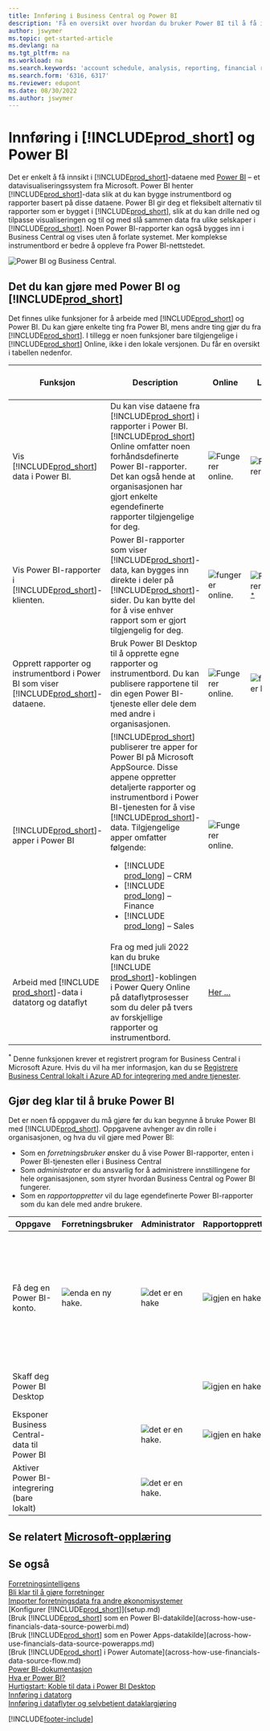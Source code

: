 ```yaml
---
title: Innføring i Business Central og Power BI
description: 'Få en oversikt over hvordan du bruker Power BI til å få innsikt, forretningsanalyse og KPI-er fra Business Central-data.'
author: jswymer
ms.topic: get-started-article
ms.devlang: na
ms.tgt_pltfrm: na
ms.workload: na
ms.search.keywords: 'account schedule, analysis, reporting, financial report, business intelligence, KPI'
ms.search.form: '6316, 6317'
ms.reviewer: edupont
ms.date: 08/30/2022
ms.author: jswymer
---
```

# Innføring i [!INCLUDE[prod_short](includes/prod_short.md)] og Power BI

Det er enkelt å få innsikt i [!INCLUDE[prod_short](includes/prod_short.md)]-dataene med [Power BI](https://powerbi.microsoft.com) – et datavisualiseringssystem fra Microsoft. Power BI henter [!INCLUDE[prod_short](includes/prod_short.md)]-data slik at du kan bygge instrumentbord og rapporter basert på disse dataene. Power BI gir deg et fleksibelt alternativ til rapporter som er bygget i [!INCLUDE[prod_short](includes/prod_short.md)], slik at du kan drille ned og tilpasse visualiseringen og til og med slå sammen data fra ulike selskaper i [!INCLUDE[prod_short](includes/prod_short.md)]. Noen Power BI-rapporter kan også bygges inn i Business Central og vises uten å forlate systemet. Mer komplekse instrumentbord er bedre å oppleve fra Power BI-nettstedet.

![Power BI og Business Central.](media/power-bi-intro.png)

## Det du kan gjøre med Power BI og [!INCLUDE[prod_short](includes/prod_short.md)]

Det finnes ulike funksjoner for å arbeide med [!INCLUDE[prod_short](includes/prod_short.md)] og Power BI. Du kan gjøre enkelte ting fra Power BI, mens andre ting gjør du fra [!INCLUDE[prod_short](includes/prod_short.md)]. I tillegg er noen funksjoner bare tilgjengelige i [!INCLUDE[prod_short](includes/prod_short.md)] Online, ikke i den lokale versjonen. Du får en oversikt i tabellen nedenfor.

|Funksjon|Description|Online|Lokal|Finn ut mer|
|-------|-----------|--------------|-----------|----------------|
|Vis [!INCLUDE[prod_short](includes/prod_short.md)] data i Power BI.|Du kan vise dataene fra [!INCLUDE[prod_short](includes/prod_short.md)] i rapporter i Power BI. [!INCLUDE[prod_short](includes/prod_short.md)] Online omfatter noen forhåndsdefinerte Power BI-rapporter. Det kan også hende at organisasjonen har gjort enkelte egendefinerte rapporter tilgjengelige for deg.|![Fungerer online.](media/check.png)|![Fungerer lokalt](media/check.png)|[Her ...](across-working-with-business-central-in-powerbi.md)|
|Vis Power BI-rapporter i [!INCLUDE[prod_short](includes/prod_short.md)]-klienten.| Power BI-rapporter som viser [!INCLUDE[prod_short](includes/prod_short.md)]-data, kan bygges inn direkte i deler på [!INCLUDE[prod_short](includes/prod_short.md)]-sider. Du kan bytte del for å vise enhver rapport som er gjort tilgjengelig for deg. |![fungerer online.](media/check.png)|![Fungerer lokalt](media/check.png)<sup>[*](#onprem)</sup>|[Her ...](across-working-with-powerbi.md).|
|Opprett rapporter og instrumentbord i Power BI som viser [!INCLUDE[prod_short](includes/prod_short.md)]-dataene.|Bruk Power BI Desktop til å opprette egne rapporter og instrumentbord. Du kan publisere rapportene til din egen Power BI-tjeneste eller dele dem med andre i organisasjonen.|![Fungerer online.](media/check.png)|![fungerer lokalt](media/check.png)|[Her ...](across-how-use-financials-data-source-powerbi.md)|
|[!INCLUDE[prod_short](includes/prod_short.md)]-apper i Power BI| [!INCLUDE[prod_short](includes/prod_short.md)] publiserer tre apper for Power BI på Microsoft AppSource. Disse appene oppretter detaljerte rapporter og instrumentbord i Power BI-tjenesten for å vise [!INCLUDE[prod_short](includes/prod_short.md)]-data. Tilgjengelige apper omfatter følgende: <ul><li>[!INCLUDE [prod_long](includes/prod_long.md)] – CRM </li><li>[!INCLUDE [prod_long](includes/prod_long.md)] – Finance </li><li>[!INCLUDE [prod_long](includes/prod_long.md)] – Sales </li></ul>  |![Fungerer online.](media/check.png)||[Her ...](across-powerbi-business-central-apps.md)|
|Arbeid med [!INCLUDE [prod_short](includes/prod_short.md)]-data i datatorg og dataflyt|Fra og med juli 2022 kan du bruke [!INCLUDE [prod_short](includes/prod_short.md)]-koblingen i Power Query Online på dataflytprosesser som du deler på tvers av forskjellige rapporter og instrumentbord.|[Her ...](across-powerbi-business-central-apps.md)|

<a name="onprem"><sup>*</sup></a> Denne funksjonen krever et registrert program for Business Central i Microsoft Azure. Hvis du vil ha mer informasjon, kan du se [Registrere Business Central lokalt i Azure AD for integrering med andre tjenester](/dynamics365/business-central/dev-itpro/administration/register-app-azure).

## Gjør deg klar til å bruke Power BI

Det er noen få oppgaver du må gjøre før du kan begynne å bruke Power BI med [!INCLUDE[prod_short](includes/prod_short.md)]. <!-- Some of the tasks are typically only done by administrators or super users.--> Oppgavene avhenger av din rolle i organisasjonen, og hva du vil gjøre med Power BI:

- Som en *forretningsbruker* ønsker du å vise Power BI-rapporter, enten i Power BI-tjenesten eller i Business Central
- Som *administrator* er du ansvarlig for å administrere innstillingene for hele organisasjonen, som styrer hvordan Business Central og Power BI fungerer.
- Som en *rapportoppretter* vil du lage egendefinerte Power BI-rapporter som du kan dele med andre brukere.

|Oppgave|Forretningsbruker|Administrator|Rapportoppretter|Mer informasjon|
|----|-------------|-------------|-----------------------|----------------|
|Få deg en Power BI-konto.|![enda en ny hake.](media/check.png)|![det er en hake](media/check.png)|![igjen en hake](media/check.png)|Gå til [https://powerbi.microsoft.com](https://powerbi.microsoft.com). Du registrerer deg for en konto ved å bruke e-postadressen og passordet for jobben din. <br /><br/>Registreringen krever at du har en lisens, men i de fleste tilfeller skal du allerede ha en gratis lisens. Hvis du vil ha mer informasjon, kan du se [Power BI-lisens](admin-powerbi-setup.md#license).|
|Skaff deg Power BI Desktop|||![igjen en hake.](media/check.png)|Hvis du vil laste ned, går du til [Power BI Desktop](https://powerbi.microsoft.com/desktop/). Hvis du vil ha mer informasjon, kan du se [Få Power BI Desktop](/power-bi/fundamentals/desktop-get-the-desktop).
|Eksponer Business Central-data til Power BI||![det er en hake.](media/check.png)|![igjen en hake](media/check.png)|[Eksponer data gjennom API-sider eller OData-nettjenester](admin-powerbi-setup.md#exposedata)
|Aktiver Power BI-integrering<br />(bare lokalt)||![det er en hake.](media/check.png)||[Konfigurer Business Central lokalt for Power BI-integrering](admin-powerbi-setup.md#setup)|


<!--



1. If you're using [!INCLUDE[prod_short](includes/prod_short.md)] on-premises, make sure your deployment meets the requirements outlined in [Set up [!INCLUDE[prod_short](includes/prod_short.md)] on-premises for Power BI integration](admin-powerbi-setup.md#setup). This task is typically an administrative task.

2. Expose Business Central data through API pages or published web services.

    Business Central online automatically included several pages as APIs. For more information, see [Business Central API V2.0](/dynamics365/business-central/dev-itpro/api-reference/v2.0/). Application developers for Business Central online can create custom API pages that you can then consume in reports. For more information, see [Developing a Custom API](/dynamics365/business-central/dev-itpro/developer/devenv-develop-custom-api).

   Codeunit, page, and query objects can be published as OData web services. There are many web services published by default. An easy way to find the web services is to search for *web services* in [!INCLUDE[prod_short](includes/prod_short.md)]. For more information about publishing web services, see [Publish a Web Service](across-how-publish-web-service.md).

3. Get a Power BI account.

   To do anything with Power BI and [!INCLUDE[prod_short](includes/prod_short.md)], whether you're an administrator or just a consumer, you'll need Power BI service account. To get an account, go to [https://powerbi.microsoft.com](https://powerbi.microsoft.com). To sign up for an account, use your work email address and password. Sign-up requires that you have a license, but in most cases you should already have a free license. For more information, see [Power BI Licensing](admin-powerbi-setup.md#license).

4. If you want to create your own Power BI reports, get Power BI Desktop.

   You can download [Power BI Desktop](https://powerbi.microsoft.com/desktop/). For more information, see [Get Power BI Desktop](/power-bi/fundamentals/desktop-get-the-desktop).

-->

## Se relatert [Microsoft-opplæring](/training/modules/configure-powerbi-excel-dynamics-365-business-central/index)

## Se også

[Forretningsintelligens](bi.md)  
[Bli klar til å gjøre forretninger](ui-get-ready-business.md)  
[Importer forretningsdata fra andre økonomisystemer](across-import-data-configuration-packages.md)  
[Konfigurer [!INCLUDE[prod_short](includes/prod_short.md)]](setup.md)  
[Bruk [!INCLUDE[prod_short](includes/prod_short.md)] som en Power BI-datakilde](across-how-use-financials-data-source-powerbi.md)  
[Bruk [!INCLUDE[prod_short](includes/prod_short.md)] som en Power Apps-datakilde](across-how-use-financials-data-source-powerapps.md)  
[Bruk [!INCLUDE[prod_short](includes/prod_short.md)] i Power Automate](across-how-use-financials-data-source-flow.md)  
[Power BI-dokumentasjon](/power-bi/)  
[Hva er Power BI?](/power-bi/fundamentals/power-bi-overview)  
[Hurtigstart: Koble til data i Power BI Desktop](/power-bi/desktop-quickstart-connect-to-data)  
[Innføring i datatorg](/power-bi/transform-model/datamarts/datamarts-overview)  
[Innføring i dataflyter og selvbetjent dataklargjøring](/power-bi/transform-model/dataflows/dataflows-introduction-self-service)  



[!INCLUDE[footer-include](includes/footer-banner.md)]
